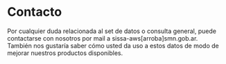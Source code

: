 # Contacto

Por cualquier duda relacionada al set de datos o consulta general, puede contactarse con nosotros por mail a sissa-aws[arroba]smn.gob.ar. <br />
También nos gustaría saber cómo usted da uso a estos datos de modo de mejorar nuestros productos disponibles. 


